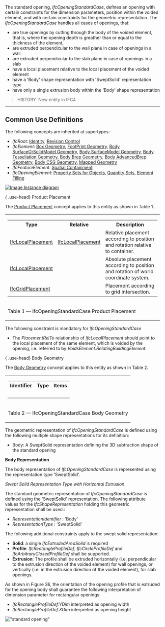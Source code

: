 The standard opening, _IfcOpeningStandardCase_, defines an opening with certain constraints for the dimension parameters, position within the voided element, and with certain constraints for the geometric representation. The _IfcOpeningStandardCase_ handles all cases of openings, that:

* are true openings by cutting through the body of the voided element, that is, where the opening depth is greather than or equal to the thickness of the element,
* are extruded perpendicular to the wall plane in case of openings in a wall
* are extruded perpendicular to the slab plane in case of openings in a slab
* have a local placement relative to the local placement of the voided element
* have a 'Body' shape representation with 'SweptSolid' representation type
* have only a single extrusion body within the 'Body' shape representation

> HISTORY&nbsp; New entity in IFC4

___
## Common Use Definitions
The following concepts are inherited at supertypes:

* _IfcRoot_: [Identity](../../templates/identity.htm), [Revision Control](../../templates/revision-control.htm)
* _IfcElement_: [Box Geometry](../../templates/box-geometry.htm), [FootPrint Geometry](../../templates/footprint-geometry.htm), [Body SurfaceOrSolidModel Geometry](../../templates/body-surfaceorsolidmodel-geometry.htm), [Body SurfaceModel Geometry](../../templates/body-surfacemodel-geometry.htm), [Body Tessellation Geometry](../../templates/body-tessellation-geometry.htm), [Body Brep Geometry](../../templates/body-brep-geometry.htm), [Body AdvancedBrep Geometry](../../templates/body-advancedbrep-geometry.htm), [Body CSG Geometry](../../templates/body-csg-geometry.htm), [Mapped Geometry](../../templates/mapped-geometry.htm)
* _IfcFeatureElement_: [Spatial Containment](../../templates/spatial-containment.htm)
* _IfcOpeningElement_: [Property Sets for Objects](../../templates/property-sets-for-objects.htm), [Quantity Sets](../../templates/quantity-sets.htm), [Element Filling](../../templates/element-filling.htm)

[![Image](../../../img/diagram.png)&nbsp;Instance diagram](../../../annex/annex-d/common-use-definitions/ifcopeningstandardcase.htm)

{ .use-head}
Product Placement

The [Product Placement](../../templates/product-placement.htm) concept applies to this entity as shown in Table 1.

<table>
<tr><td>
<table class="gridtable">
<tr><th><b>Type</b></th><th><b>Relative</b></th><th><b>Description</b></th></tr>
<tr><td><a href="../../ifcgeometricconstraintresource/lexical/ifclocalplacement.htm">IfcLocalPlacement</a></td><td><a href="../../ifcgeometricconstraintresource/lexical/ifclocalplacement.htm">IfcLocalPlacement</a></td><td>Relative placement according to position and rotation relative to container.</td></tr>
<tr><td><a href="../../ifcgeometricconstraintresource/lexical/ifclocalplacement.htm">IfcLocalPlacement</a></td><td>&nbsp;</td><td>Absolute placement according to position and rotation of world coordinate system.</td></tr>
<tr><td><a href="../../ifcgeometricconstraintresource/lexical/ifcgridplacement.htm">IfcGridPlacement</a></td><td>&nbsp;</td><td>Placement according to grid intersection.</td></tr>
</table>
</td></tr>
<tr><td><p class="table">Table 1 &mdash; IfcOpeningStandardCase Product Placement</p></td></tr></table>

The following constraint is mandatory for _IfcOpeningStandardCase_

* The _PlacementRelTo_ relationship of _IfcLocalPlacement_ should point to the local placement of the same element, which is voided by the opening, i.e. referred to by _VoidsElement.RelatingBuildingElement_.

  
  
{ .use-head}
Body Geometry

The [Body Geometry](../../templates/body-geometry.htm) concept applies to this entity as shown in Table 2.

<table>
<tr><td>
<table class="gridtable">
<tr><th><b>Identifier</b></th><th><b>Type</b></th><th><b>Items</b></th></tr>
<tr><td>&nbsp;</td><td>&nbsp;</td><td>&nbsp;</td></tr>
</table>
</td></tr>
<tr><td><p class="table">Table 2 &mdash; IfcOpeningStandardCase Body Geometry</p></td></tr></table>

The geometric representation of _IfcOpeningStandardCase_ is defined using the following multiple shape representations for its definition:

* Body: A SweptSolid representation defining the 3D subtraction shape of the standard opening

**Body Representation**

The body representation of _IfcOpeningStandardCase_ is represented using the representation type 'SweptSolid'.

_Swept Solid Representation Type with Horizontal
Extrusion_

The standard geometric representation of _IfcOpeningStandardCase_ is defined using the 'SweptSolid' representation. The following attribute values for the _IfcShapeRepresentation_ holding this geometric representation shall be used::

* _RepresentationIdentifier_ : 'Body'
* _RepresentationType_ : 'SweptSolid'

The following additional constraints apply to the swept solid representation:

* **Solid**: a single _IfcExtrudedAreaSolid_ is required
* **Profile**: _IfcRectangleProfileDef_, _IfcCircleProfileDef_ and _IfcArbitraryClosedProfileDef_ shall be supported.
* **Extrusion**: The profile shall be extruded horizontally (i.e. perpendicular to the extrusion direction of the voided element) for wall openings, or vertically (i.e. in the extrusion direction of the voided element), for slab openings.

As shown in Figure 36, the orientation of the opening profile that is extruded for the opening body shall guarantee the following interpretation of dimension parameter for rectangular openings:

* _IfcRectangleProfileDef.YDim_ interpreted as opening width
* _IfcRectangleProfileDef.XDim_ interpreted as opening height

!["standard opening"](../../../figures/IfcOpeningStandardCase_Wall-Layout1.png "Figure 1 &mdash; Opening standard representation")
